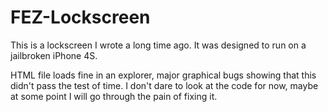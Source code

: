 # FEZ-Lockscreen

This is a lockscreen I wrote a long time ago.
It was designed to run on a jailbroken iPhone 4S.

HTML file loads fine in an explorer, major graphical bugs showing that this didn't pass the test of time.
I don't dare to look at the code for now, maybe at some point I will go through the pain of fixing it.

